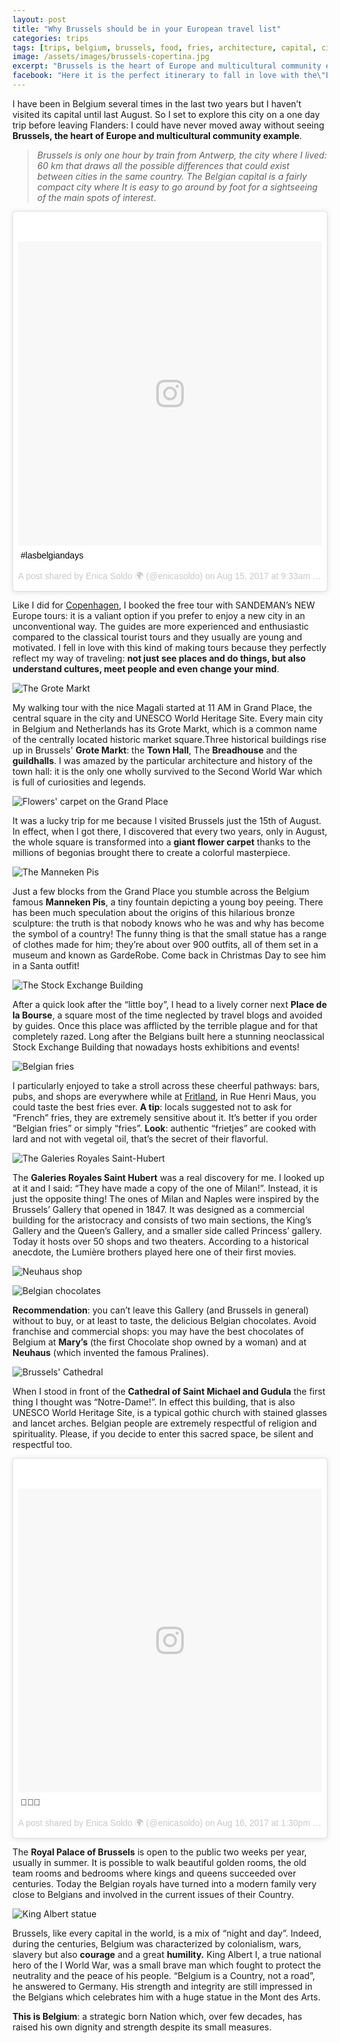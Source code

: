 ```yaml
---
layout: post
title: "Why Brussels should be in your European travel list"
categories: trips
tags: [trips, belgium, brussels, food, fries, architecture, capital, city, travels, onedaytrip]
image: /assets/images/brussels-copertina.jpg
excerpt: "Brussels is the heart of Europe and multicultural community example. By strolling around its streets you'll learn how the Belgian capital is much more than chocolates and beer."
facebook: "Here it is the perfect itinerary to fall in love with the\"European capital\"."
---
```


I have been in Belgium several times in the last two years but I haven’t visited its capital until last August. So I set to explore this city on a one day trip before leaving Flanders: I could have never moved away without seeing **Brussels, the heart of Europe and multicultural community example**.

>_Brussels is only one hour by train from Antwerp, the city where I lived: 60 km that draws all the possible differences that could exist between cities in the same country. The Belgian capital is a fairly compact city where It is easy to go around by foot for a sightseeing of the main spots of interest_.

<blockquote class="instagram-media" data-instgrm-captioned data-instgrm-version="7" style=" background:#FFF; border:0; border-radius:3px; box-shadow:0 0 1px 0 rgba(0,0,0,0.5),0 1px 10px 0 rgba(0,0,0,0.15); margin: 1px; max-width:658px; padding:0; width:99.375%; width:-webkit-calc(100% - 2px); width:calc(100% - 2px);"><div style="padding:8px;"> <div style=" background:#F8F8F8; line-height:0; margin-top:40px; padding:50.0% 0; text-align:center; width:100%;"> <div style=" background:url(data:image/png;base64,iVBORw0KGgoAAAANSUhEUgAAACwAAAAsCAMAAAApWqozAAAABGdBTUEAALGPC/xhBQAAAAFzUkdCAK7OHOkAAAAMUExURczMzPf399fX1+bm5mzY9AMAAADiSURBVDjLvZXbEsMgCES5/P8/t9FuRVCRmU73JWlzosgSIIZURCjo/ad+EQJJB4Hv8BFt+IDpQoCx1wjOSBFhh2XssxEIYn3ulI/6MNReE07UIWJEv8UEOWDS88LY97kqyTliJKKtuYBbruAyVh5wOHiXmpi5we58Ek028czwyuQdLKPG1Bkb4NnM+VeAnfHqn1k4+GPT6uGQcvu2h2OVuIf/gWUFyy8OWEpdyZSa3aVCqpVoVvzZZ2VTnn2wU8qzVjDDetO90GSy9mVLqtgYSy231MxrY6I2gGqjrTY0L8fxCxfCBbhWrsYYAAAAAElFTkSuQmCC); display:block; height:44px; margin:0 auto -44px; position:relative; top:-22px; width:44px;"></div></div> <p style=" margin:8px 0 0 0; padding:0 4px;"> <a href="https://www.instagram.com/p/BX0kDQMDPBw/" style=" color:#000; font-family:Arial,sans-serif; font-size:14px; font-style:normal; font-weight:normal; line-height:17px; text-decoration:none; word-wrap:break-word;" target="_blank">#lasbelgiandays</a></p> <p style=" color:#c9c8cd; font-family:Arial,sans-serif; font-size:14px; line-height:17px; margin-bottom:0; margin-top:8px; overflow:hidden; padding:8px 0 7px; text-align:center; text-overflow:ellipsis; white-space:nowrap;">A post shared by Enica Soldo 🌍 (@enicasoldo) on <time style=" font-family:Arial,sans-serif; font-size:14px; line-height:17px;" datetime="2017-08-15T16:33:50+00:00">Aug 15, 2017 at 9:33am PDT</time></p></div></blockquote> <script async defer src="//platform.instagram.com/en_US/embeds.js"></script>

Like I did for [Copenhagen](http://allthesmalltrips.life/trips/2017/07/19/3-perfect-days-Copenhagen.html), I booked the free tour with SANDEMAN’s NEW Europe tours: it is a valiant option if you prefer to enjoy a new city in an unconventional way.  The guides are more experienced and enthusiastic compared to the classical tourist tours and they usually are young and motivated. I fell in love with this kind of making tours because they perfectly reflect my way of traveling: **not just see places and do things, but also understand cultures, meet people and even change your mind**.

![The Grote Markt](/assets/images/the-grote-markt.jpg)

My walking tour with the nice Magali started at 11 AM in Grand Place,  the central square in the city and UNESCO World Heritage Site. Every main city in Belgium and Netherlands has its Grote Markt, which is a common name of the centrally located historic market square.Three historical buildings rise up in Brussels' **Grote Markt**: the **Town Hall**, The **Breadhouse** and the **guildhalls**. I was amazed by the particular architecture and history of the town hall: it is the only one wholly survived to the Second World War which is full of curiosities and legends.

![Flowers' carpet on the Grand Place](/assets/images/brussels-flowers.jpg)

It was a lucky trip for me because I visited Brussels just the 15th of August. In effect, when I got there, I discovered that every two years, only in August, the whole square is transformed into a **giant flower carpet** thanks to the millions of begonias brought there to create a colorful masterpiece.

![The Manneken Pis](/assets/images/manneken-pis.jpg)

Just a few blocks from the Grand Place you stumble across the Belgium famous **Manneken Pis**,   a tiny fountain depicting a young boy peeing. There has been much speculation about the origins of this hilarious bronze sculpture: the truth is that nobody knows who he was and why has become the symbol of a country! The funny thing is that the small statue has a range of clothes made for him; they’re about over 900 outfits, all of them set in a museum and known as GardeRobe. Come back in Christmas Day to see him in a Santa outfit!

![The Stock Exchange Building](/assets/images/place-de-la-bourse.jpg)

After a quick look after the “little boy”, I head to a lively corner next **Place de la Bourse**, a square most of the time neglected by travel blogs and avoided by guides. Once this place was afflicted by the terrible plague and for that completely razed. Long after the Belgians built here a stunning neoclassical Stock Exchange Building that nowadays hosts exhibitions and events!

![Belgian fries](/assets/images/belgian-fries.jpg)

I particularly enjoyed to take a stroll across these cheerful pathways: bars, pubs, and shops are everywhere while at [Fritland](http://www.fritlandbrussels.be/acceuil), in Rue Henri Maus, you could taste the best fries ever.
**A tip**: locals suggested not to ask for “French” fries, they are extremely sensitive about it. It’s better if you order “Belgian fries” or simply “fries”.
**Look**: authentic “frietjes” are cooked with lard and not with vegetal oil, that’s the secret of their flavorful.

![The Galeries Royales Saint-Hubert](/assets/images/galeries-royales-saint-hubert.jpg)


The **Galeries Royales Saint Hubert** was a real discovery for me. I looked up at it and I said: “They have made a copy of the one of Milan!”. Instead, it is just the opposite thing! The ones of Milan and Naples were inspired by the Brussels’ Gallery that opened in 1847.  It was designed as a commercial building for the aristocracy and consists of two main sections, the King’s Gallery and the Queen’s Gallery, and a smaller side called Princess’ gallery.
Today it hosts over 50 shops and two theaters. According to a historical anecdote, the Lumière brothers played here one of their first movies.

![Neuhaus shop](/assets/images/neuhaus-brussels.jpg)

![Belgian chocolates](/assets/images/belgian-pralines.jpg)



**Recommendation**: you can’t leave this Gallery (and Brussels in general) without to buy, or at least to taste, the delicious Belgian chocolates. Avoid franchise and commercial shops: you may have the best chocolates of Belgium at **Mary’s** (the first Chocolate shop owned by a woman) and at **Neuhaus** (which invented the famous Pralines).

![Brussels' Cathedral](/assets/images/brussels-cathedral.jpg)

When I stood in front of the **Cathedral of Saint Michael and Gudula** the first thing I thought was “Notre-Dame!”. In effect this building, that is also UNESCO World Heritage Site, is a typical gothic church with stained glasses and lancet arches. Belgian people are extremely respectful of religion and spirituality. Please, if you decide to enter this sacred space, be silent and respectful too.

<blockquote class="instagram-media" data-instgrm-captioned data-instgrm-version="7" style=" background:#FFF; border:0; border-radius:3px; box-shadow:0 0 1px 0 rgba(0,0,0,0.5),0 1px 10px 0 rgba(0,0,0,0.15); margin: 1px; max-width:658px; padding:0; width:99.375%; width:-webkit-calc(100% - 2px); width:calc(100% - 2px);"><div style="padding:8px;"> <div style=" background:#F8F8F8; line-height:0; margin-top:40px; padding:50.0% 0; text-align:center; width:100%;"> <div style=" background:url(data:image/png;base64,iVBORw0KGgoAAAANSUhEUgAAACwAAAAsCAMAAAApWqozAAAABGdBTUEAALGPC/xhBQAAAAFzUkdCAK7OHOkAAAAMUExURczMzPf399fX1+bm5mzY9AMAAADiSURBVDjLvZXbEsMgCES5/P8/t9FuRVCRmU73JWlzosgSIIZURCjo/ad+EQJJB4Hv8BFt+IDpQoCx1wjOSBFhh2XssxEIYn3ulI/6MNReE07UIWJEv8UEOWDS88LY97kqyTliJKKtuYBbruAyVh5wOHiXmpi5we58Ek028czwyuQdLKPG1Bkb4NnM+VeAnfHqn1k4+GPT6uGQcvu2h2OVuIf/gWUFyy8OWEpdyZSa3aVCqpVoVvzZZ2VTnn2wU8qzVjDDetO90GSy9mVLqtgYSy231MxrY6I2gGqjrTY0L8fxCxfCBbhWrsYYAAAAAElFTkSuQmCC); display:block; height:44px; margin:0 auto -44px; position:relative; top:-22px; width:44px;"></div></div> <p style=" margin:8px 0 0 0; padding:0 4px;"> <a href="https://www.instagram.com/p/BX3j6kPDvD7/" style=" color:#000; font-family:Arial,sans-serif; font-size:14px; font-style:normal; font-weight:normal; line-height:17px; text-decoration:none; word-wrap:break-word;" target="_blank">👑👑🏰</a></p> <p style=" color:#c9c8cd; font-family:Arial,sans-serif; font-size:14px; line-height:17px; margin-bottom:0; margin-top:8px; overflow:hidden; padding:8px 0 7px; text-align:center; text-overflow:ellipsis; white-space:nowrap;">A post shared by Enica Soldo 🌍 (@enicasoldo) on <time style=" font-family:Arial,sans-serif; font-size:14px; line-height:17px;" datetime="2017-08-16T20:30:22+00:00">Aug 16, 2017 at 1:30pm PDT</time></p></div></blockquote> <script async defer src="//platform.instagram.com/en_US/embeds.js"></script>

The **Royal Palace of Brussels** is open to the public two weeks per year, usually in summer. It is possible to walk beautiful golden rooms, the old team rooms and  bedrooms where kings and queens succeeded over centuries. Today the Belgian royals have turned into a modern family very close to Belgians and involved in the current issues of their Country.

![King Albert statue](/assets/images/king-albert-statue.jpg)

Brussels, like every capital in the world, is a mix of “night and day”. Indeed, during the centuries, Belgium was characterized by colonialism, wars, slavery but also **courage** and a great **humility.** King Albert I, a true national hero of the I World War, was a small brave man which fought to protect the neutrality and the peace of his people. “Belgium is a Country, not a road”, he answered to Germany. His strength and integrity are still impressed in the Belgians which celebrates him with a huge statue in the Mont des Arts.





**This is Belgium**: a strategic born Nation which, over few decades, has raised his own dignity and strength despite its small measures.
